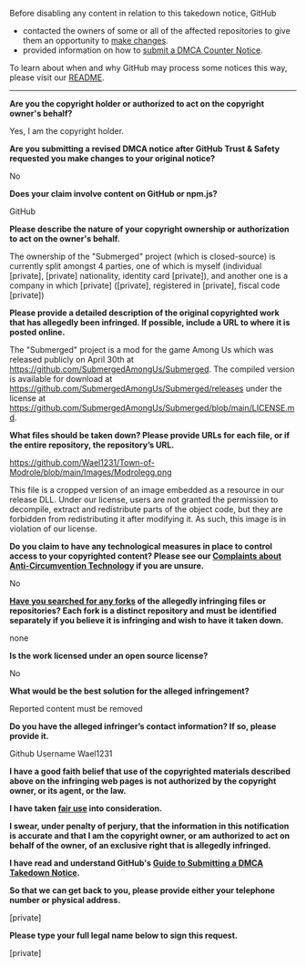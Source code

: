 Before disabling any content in relation to this takedown notice, GitHub
- contacted the owners of some or all of the affected repositories to give them an opportunity to [make changes](https://docs.github.com/en/github/site-policy/dmca-takedown-policy#a-how-does-this-actually-work).
- provided information on how to [submit a DMCA Counter Notice](https://docs.github.com/en/articles/guide-to-submitting-a-dmca-counter-notice).

To learn about when and why GitHub may process some notices this way, please visit our [README](https://github.com/github/dmca/blob/master/README.md#anatomy-of-a-takedown-notice).

---

**Are you the copyright holder or authorized to act on the copyright owner's behalf?**

Yes, I am the copyright holder.

**Are you submitting a revised DMCA notice after GitHub Trust & Safety requested you make changes to your original notice?**

No

**Does your claim involve content on GitHub or npm.js?**

GitHub

**Please describe the nature of your copyright ownership or authorization to act on the owner's behalf.**

The ownership of the "Submerged" project (which is closed-source) is currently split amongst 4 parties, one of which is myself (individual [private], [private] nationality, identity card [private]), and another one is a company in which [private] ([private], registered in [private], fiscal code [private])

**Please provide a detailed description of the original copyrighted work that has allegedly been infringed. If possible, include a URL to where it is posted online.**

The "Submerged" project is a mod for the game Among Us which was released publicly on April 30th at https://github.com/SubmergedAmongUs/Submerged. The compiled version is available for download at https://github.com/SubmergedAmongUs/Submerged/releases under the license at https://github.com/SubmergedAmongUs/Submerged/blob/main/LICENSE.md.

**What files should be taken down? Please provide URLs for each file, or if the entire repository, the repository’s URL.**

https://github.com/Wael1231/Town-of-Modrole/blob/main/Images/Modrolegg.png

This file is a cropped version of an image embedded as a resource in our release DLL. Under our license, users are not granted the permission to decompile, extract and redistribute parts of the object code, but they are forbidden from redistributing it after modifying it. As such, this image is in violation of our license.

**Do you claim to have any technological measures in place to control access to your copyrighted content? Please see our <a href="https://docs.github.com/articles/guide-to-submitting-a-dmca-takedown-notice#complaints-about-anti-circumvention-technology">Complaints about Anti-Circumvention Technology</a> if you are unsure.**

No

**<a href="https://docs.github.com/articles/dmca-takedown-policy#b-what-about-forks-or-whats-a-fork">Have you searched for any forks</a> of the allegedly infringing files or repositories? Each fork is a distinct repository and must be identified separately if you believe it is infringing and wish to have it taken down.**

none

**Is the work licensed under an open source license?**

No

**What would be the best solution for the alleged infringement?**

Reported content must be removed

**Do you have the alleged infringer’s contact information? If so, please provide it.**

Github Username Wael1231

**I have a good faith belief that use of the copyrighted materials described above on the infringing web pages is not authorized by the copyright owner, or its agent, or the law.**

**I have taken <a href="https://www.lumendatabase.org/topics/22">fair use</a> into consideration.**

**I swear, under penalty of perjury, that the information in this notification is accurate and that I am the copyright owner, or am authorized to act on behalf of the owner, of an exclusive right that is allegedly infringed.**

**I have read and understand GitHub's <a href="https://docs.github.com/articles/guide-to-submitting-a-dmca-takedown-notice/">Guide to Submitting a DMCA Takedown Notice</a>.**

**So that we can get back to you, please provide either your telephone number or physical address.**

[private]

**Please type your full legal name below to sign this request.**

[private]
